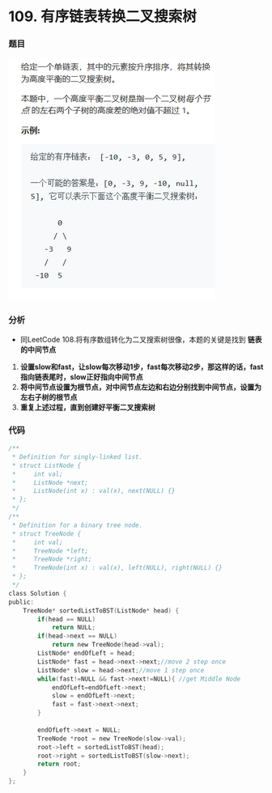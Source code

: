 # 109. 有序链表转换二叉搜索树

### 题目

![](../.gitbook/assets/tu-pian%20%285%29.png)



### 分析

* 同LeetCode 108.将有序数组转化为二叉搜索树很像，本题的关键是找到   **链表的中间节点**

1. **设置slow和fast，让slow每次移动1步，fast每次移动2步，那这样的话，fast指向链表尾时，slow正好指向中间节点**
2. **将中间节点设置为根节点，对中间节点左边和右边分别找到中间节点，设置为左右子树的根节点**
3. **重复上述过程，直到创建好平衡二叉搜索树**

### **代码**

```c
/**
 * Definition for singly-linked list.
 * struct ListNode {
 *     int val;
 *     ListNode *next;
 *     ListNode(int x) : val(x), next(NULL) {}
 * };
 */
/**
 * Definition for a binary tree node.
 * struct TreeNode {
 *     int val;
 *     TreeNode *left;
 *     TreeNode *right;
 *     TreeNode(int x) : val(x), left(NULL), right(NULL) {}
 * };
 */
class Solution {
public:
    TreeNode* sortedListToBST(ListNode* head) {
        if(head == NULL) 
            return NULL;
        if(head->next == NULL) 
            return new TreeNode(head->val);
        ListNode* endOfLeft = head;
        ListNode* fast = head->next->next;//move 2 step once
        ListNode* slow = head->next;//move 1 step once
        while(fast!=NULL && fast->next!=NULL){ //get Middle Node 
            endOfLeft=endOfLeft->next;
            slow = endOfLeft->next;
            fast = fast->next->next;
        }
      
        endOfLeft->next = NULL;
        TreeNode *root = new TreeNode(slow->val);
        root->left = sortedListToBST(head);
        root->right = sortedListToBST(slow->next);
        return root;
    }
};

```



